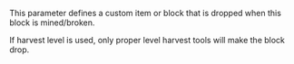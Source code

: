 This parameter defines a custom item or block that is dropped when this block is mined/broken.

If harvest level is used, only proper level harvest tools will make the block drop.